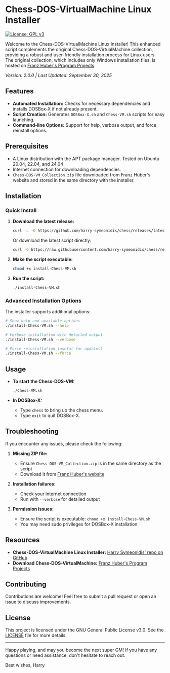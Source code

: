 # Chess-DOS-VirtualMachine Linux Installer

[![License: GPL v3](https://img.shields.io/badge/License-GPLv3-blue.svg)](https://www.gnu.org/licenses/gpl-3.0)

Welcome to the Chess-DOS-VirtualMachine Linux Installer! This enhanced script complements the original Chess-DOS-VirtualMachine collection, providing a robust and user-friendly installation process for Linux users. The original collection, which includes only Windows installation files, is hosted on [Franz Huber's Program Projects](https://fhub.jimdofree.com/).

*Version: 2.0.0 | Last Updated: September 30, 2025*

## Features

- **Automated Installation:** Checks for necessary dependencies and installs DOSBox-X if not already present.
- **Script Creation:** Generates `DOSBox-X.sh` and `Chess-VM.sh` scripts for easy launching.
- **Command-line Options:** Support for help, verbose output, and force reinstall options.

## Prerequisites

- A Linux distribution with the APT package manager. Tested on Ubuntu 20.04, 22.04, and 24.04
- Internet connection for downloading dependencies.
- `Chess-DOS-VM_Collection.zip` file downloaded from Franz Huber's website and stored in the same directory with the installer.

## Installation

### Quick Install

1. **Download the latest release:**
    ```bash
    curl -L -O https://github.com/harry-symeonidis/chess/releases/latest/download/install-Chess-VM.sh
    ```
   
   Or download the latest script directly:
    ```bash
    curl -O https://raw.githubusercontent.com/harry-symeonidis/chess/refs/heads/main/install-Chess-VM.sh
    ```

2. **Make the script executable:**
    ```bash
    chmod +x install-Chess-VM.sh
    ```

3. **Run the script:**
    ```bash
    ./install-Chess-VM.sh
    ```

### Advanced Installation Options

The installer supports additional options:

```bash
# Show help and available options
./install-Chess-VM.sh --help

# Verbose installation with detailed output
./install-Chess-VM.sh --verbose

# Force reinstallation (useful for updates)
./install-Chess-VM.sh --force
```

## Usage

- **To start the Chess-DOS-VM:**
    ```bash
    ./Chess-VM.sh
    ```

- **In DOSBox-X:**
    - Type `chess` to bring up the chess menu.
    - Type `exit` to quit DOSBox-X.

## Troubleshooting

If you encounter any issues, please check the following:

1. **Missing ZIP file:**
   - Ensure `Chess-DOS-VM_Collection.zip` is in the same directory as the script
   - Download it from [Franz Huber's website](https://fhub.jimdofree.com/)

2. **Installation failures:**
   - Check your internet connection
   - Run with `--verbose` for detailed output

3. **Permission issues:**
   - Ensure the script is executable: `chmod +x install-Chess-VM.sh`
   - You may need sudo privileges for DOSBox-X installation

## Resources

- **Chess-DOS-VirtualMachine Linux Installer:** [Harry Symeonidis' repo on GitHub](https://github.com/harry-symeonidis/chess)
- **Download Chess-DOS-VirtualMachine:** [Franz Huber's Program Projects](https://fhub.jimdofree.com/)

## Contributing

Contributions are welcome! Feel free to submit a pull request or open an issue to discuss improvements.

## License

This project is licensed under the GNU General Public License v3.0. See the [LICENSE](LICENSE) file for more details.

---

Happy playing, and may you become the next super GM! If you have any questions or need assistance, don't hesitate to reach out.

Best wishes,
Harry
